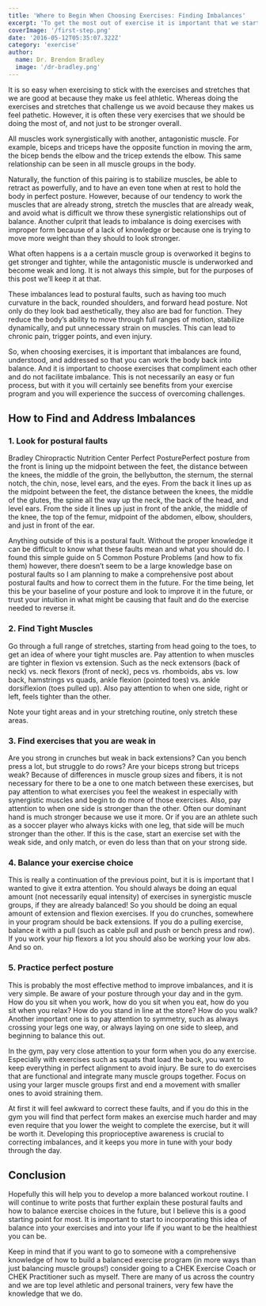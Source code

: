 ```yaml
---
title: 'Where to Begin When Choosing Exercises: Finding Imbalances'
excerpt: 'To get the most out of exercise it is important that we start addressing our imbalances.'
coverImage: '/first-step.png'
date: '2016-05-12T05:35:07.322Z'
category: 'exercise'
author:
  name: Dr. Brendon Bradley
  image: '/dr-bradley.png'
---
```


It is so easy when exercising to stick with the exercises and stretches that we are good at because they make us feel athletic. Whereas doing the exercises and stretches that challenge us we avoid because they makes us feel pathetic. However, it is often these very exercises that we should be doing the most of, and not just to be stronger overall.

All muscles work synergistically with another, antagonistic muscle. For example, biceps and triceps have the opposite function in moving the arm, the bicep bends the elbow and the tricep extends the elbow. This same relationship can be seen in all muscle groups in the body.

Naturally, the function of this pairing is to stabilize muscles, be able to retract as powerfully, and to have an even tone when at rest to hold the body in perfect posture. However, because of our tendency to work the muscles that are already strong, stretch the muscles that are already weak, and avoid what is difficult we throw these synergistic relationships out of balance. Another culprit that leads to imbalance is doing exercises with improper form because of a lack of knowledge or because one is trying to move more weight than they should to look stronger.

What often happens is a a certain muscle group is overworked it begins to get stronger and tighter, while the antagonistic muscle is underworked and become weak and long. It is not always this simple, but for the purposes of this post we’ll keep it at that.

These imbalances lead to postural faults, such as having too much curvature in the back, rounded shoulders, and forward head posture. Not only do they look bad aesthetically, they also are bad for function. They reduce the body’s ability to move through full ranges of motion, stabilize dynamically, and put unnecessary strain on muscles. This can lead to chronic pain, trigger points, and even injury.

So, when choosing exercises, it is important that imbalances are found, understood, and addressed so that you can work the body back into balance. And it is important to choose exercises that compliment each other and do not facilitate imbalance. This is not necessarily an easy or fun process, but with it you will certainly see benefits from your exercise program and you will experience the success of overcoming challenges.

## How to Find and Address Imbalances

### 1. Look for postural faults

Bradley Chiropractic Nutrition Center Perfect PosturePerfect posture from the front is lining up the midpoint between the feet, the distance between the knees, the middle of the groin, the bellybutton, the sternum, the sternal notch, the chin, nose, level ears, and the eyes. From the back it lines up as the midpoint between the feet, the distance between the knees, the middle of the glutes, the spine all the way up the neck, the back of the head, and level ears. From the side it lines up just in front of the ankle, the middle of the knee, the top of the femur, midpoint of the abdomen, elbow, shoulders, and just in front of the ear.

Anything outside of this is a postural fault. Without the proper knowledge it can be difficult to know what these faults mean and what you should do. I found this simple guide on 5 Common Posture Problems (and how to fix them) however, there doesn’t seem to be a large knowledge base on postural faults so I am planning to make a comprehensive post about postural faults and how to correct them in the future. For the time being, let this be your baseline of your posture and look to improve it in the future, or trust your intuition in what might be causing that fault and do the exercise needed to reverse it.

### 2. Find Tight Muscles

Go through a full range of stretches, starting from head going to the toes, to get an idea of where your tight muscles are. Pay attention to when muscles are tighter in flexion vs extension. Such as the neck extensors (back of neck) vs. neck flexors (front of neck), pecs vs. rhomboids, abs vs. low back, hamstrings vs quads, ankle flexion (pointed toes) vs. ankle dorsiflexion (toes pulled up). Also pay attention to when one side, right or left, feels tighter than the other.

Note your tight areas and in your stretching routine, only stretch these areas.

### 3. Find exercises that you are weak in

Are you strong in crunches but weak in back extensions? Can you bench press a lot, but struggle to do rows? Are your biceps strong but triceps weak? Because of differences in muscle group sizes and fibers, it is not necessary for there to be a one to one match between these exercises, but pay attention to what exercises you feel the weakest in especially with synergistic muscles and begin to do more of those exercises. Also, pay attention to when one side is stronger than the other. Often our dominant hand is much stronger because we use it more. Or if you are an athlete such as a soccer player who always kicks with one leg, that side will be much stronger than the other. If this is the case, start an exercise set with the weak side, and only match, or even do less than that on your strong side.

### 4. Balance your exercise choice

This is really a continuation of the previous point, but it is is important that I wanted to give it extra attention. You should always be doing an equal amount (not necessarily equal intensity) of exercises in synergistic muscle groups, if they are already balanced! So you should be doing an equal amount of extension and flexion exercises. If you do crunches, somewhere in your program should be back extensions. If you do a pulling exercise, balance it with a pull (such as cable pull and push or bench press and row). If you work your hip flexors a lot you should also be working your low abs. And so on.

### 5. Practice perfect posture

This is probably the most effective method to improve imbalances, and it is very simple. Be aware of your posture through your day and in the gym. How do you sit when you work, how do you sit when you eat, how do you sit when you relax? How do you stand in line at the store? How do you walk? Another important one is to pay attention to symmetry, such as always crossing your legs one way, or always laying on one side to sleep, and beginning to balance this out.

In the gym, pay very close attention to your form when you do any exercise. Especially with exercises such as squats that load the back, you want to keep everything in perfect alignment to avoid injury. Be sure to do exercises that are functional and integrate many muscle groups together. Focus on using your larger muscle groups first and end a movement with smaller ones to avoid straining them.

At first it will feel awkward to correct these faults, and if you do this in the gym you will find that perfect form makes an exercise much harder and may even require that you lower the weight to complete the exercise, but it will be worth it. Developing this proprioceptive awareness is crucial to correcting imbalances, and it keeps you more in tune with your body through the day.

## Conclusion

Hopefully this will help you to develop a more balanced workout routine. I will continue to write posts that further explain these postural faults and how to balance exercise choices in the future, but I believe this is a good starting point for most. It is important to start to incorporating this idea of balance into your exercises and into your life if you want to be the healthiest you can be.

Keep in mind that if you want to go to someone with a comprehensive knowledge of how to build a balanced exercise program (in more ways than just balancing muscle groups!) consider going to a CHEK Exercise Coach or CHEK Practitioner such as myself. There are many of us across the country and we are top level athletic and personal trainers, very few have the knowledge that we do.
